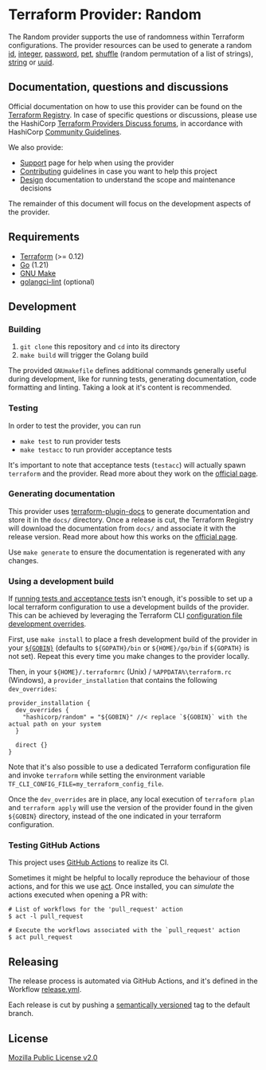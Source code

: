 # Terraform Provider: Random

The Random provider supports the use of randomness within Terraform configurations. The
provider resources can be used to generate a random [id](docs/resources/id.md),
[integer](docs/resources/integer.md), [password](docs/resources/password.md),
[pet](docs/resources/pet.md), [shuffle](docs/resources/shuffle.md) (random permutation
of a list of strings), [string](docs/resources/string.md) or 
[uuid](docs/resources/uuid.md).

## Documentation, questions and discussions

Official documentation on how to use this provider can be found on the
[Terraform Registry](https://registry.terraform.io/providers/hashicorp/random/latest/docs).
In case of specific questions or discussions, please use the
HashiCorp [Terraform Providers Discuss forums](https://discuss.hashicorp.com/c/terraform-providers/31),
in accordance with HashiCorp [Community Guidelines](https://www.hashicorp.com/community-guidelines).

We also provide:

* [Support](.github/SUPPORT.md) page for help when using the provider
* [Contributing](.github/CONTRIBUTING.md) guidelines in case you want to help this project
* [Design](DESIGN.md) documentation to understand the scope and maintenance decisions

The remainder of this document will focus on the development aspects of the provider.

## Requirements

* [Terraform](https://www.terraform.io/downloads) (>= 0.12)
* [Go](https://go.dev/doc/install) (1.21)
* [GNU Make](https://www.gnu.org/software/make/)
* [golangci-lint](https://golangci-lint.run/usage/install/#local-installation) (optional)

## Development

### Building

1. `git clone` this repository and `cd` into its directory
2. `make build` will trigger the Golang build

The provided `GNUmakefile` defines additional commands generally useful during development,
like for running tests, generating documentation, code formatting and linting.
Taking a look at it's content is recommended.

### Testing

In order to test the provider, you can run

* `make test` to run provider tests
* `make testacc` to run provider acceptance tests

It's important to note that acceptance tests (`testacc`) will actually spawn
`terraform` and the provider. Read more about they work on the
[official page](https://www.terraform.io/plugin/sdkv2/testing/acceptance-tests).

### Generating documentation

This provider uses [terraform-plugin-docs](https://github.com/hashicorp/terraform-plugin-docs/)
to generate documentation and store it in the `docs/` directory.
Once a release is cut, the Terraform Registry will download the documentation from `docs/`
and associate it with the release version. Read more about how this works on the
[official page](https://www.terraform.io/registry/providers/docs).

Use `make generate` to ensure the documentation is regenerated with any changes.

### Using a development build

If [running tests and acceptance tests](#testing) isn't enough, it's possible to set up a local terraform configuration
to use a development builds of the provider. This can be achieved by leveraging the Terraform CLI
[configuration file development overrides](https://www.terraform.io/cli/config/config-file#development-overrides-for-provider-developers).

First, use `make install` to place a fresh development build of the provider in your [`${GOBIN}`](https://pkg.go.dev/cmd/go#hdr-Compile_and_install_packages_and_dependencies) (defaults to `${GOPATH}/bin` or `${HOME}/go/bin` if `${GOPATH}` is not set). Repeat
this every time you make changes to the provider locally.

Then, in your `${HOME}/.terraformrc` (Unix) / `%APPDATA%\terraform.rc` (Windows), a `provider_installation` that contains
the following `dev_overrides`:

```hcl
provider_installation {
  dev_overrides {
    "hashicorp/random" = "${GOBIN}" //< replace `${GOBIN}` with the actual path on your system
  }

  direct {}
}
```

Note that it's also possible to use a dedicated Terraform configuration file and invoke `terraform` while setting
the environment variable `TF_CLI_CONFIG_FILE=my_terraform_config_file`.

Once the `dev_overrides` are in place, any local execution of `terraform plan` and `terraform apply` will
use the version of the provider found in the given `${GOBIN}` directory,
instead of the one indicated in your terraform configuration.

### Testing GitHub Actions

This project uses [GitHub Actions](https://docs.github.com/en/actions/automating-builds-and-tests) to realize its CI.

Sometimes it might be helpful to locally reproduce the behaviour of those actions,
and for this we use [act](https://github.com/nektos/act). Once installed, you can _simulate_ the actions executed
when opening a PR with:

```shell
# List of workflows for the 'pull_request' action
$ act -l pull_request

# Execute the workflows associated with the `pull_request' action 
$ act pull_request
```

## Releasing

The release process is automated via GitHub Actions, and it's defined in the Workflow
[release.yml](./.github/workflows/release.yml).

Each release is cut by pushing a [semantically versioned](https://semver.org/) tag to the default branch.

## License

[Mozilla Public License v2.0](./LICENSE)
